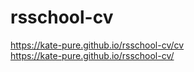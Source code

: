 # rsschool-cv
https://kate-pure.github.io/rsschool-cv/cv   
https://kate-pure.github.io/rsschool-cv/